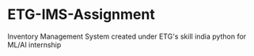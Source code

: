 # ETG-IMS-Assignment
Inventory Management System created under ETG's skill india python for ML/AI internship
